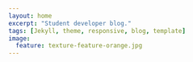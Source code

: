 ```yaml
---
layout: home
excerpt: "Student developer blog."
tags: [Jekyll, theme, responsive, blog, template]
image:
  feature: texture-feature-orange.jpg
---
```


